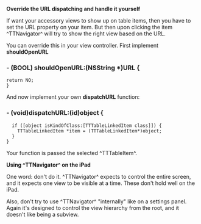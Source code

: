 **Override the URL dispatching and handle it yourself**

If want your accessory views to show up on table items, then you have to set the URL property on your item.
But then upon clicking the item ^TTNavigator^ will try to show the right view based on the URL.

You can override this in your view controller. First implement **shouldOpenURL**

### - (BOOL) shouldOpenURL:(NSString *)URL {
    return NO;
    }

And now implement your own **dispatchURL** function:

### - (void)dispatchURL:(id)object {
      if ([object isKindOfClass:[TTTableLinkedItem class]]) {
        TTTableLinkedItem *item = (TTTableLinkedItem*)object;
      }
    }

Your function is passed the selected ^TTTableItem^.

**Using ^TTNavigator^ on the iPad**

One word: don't do it. ^TTNavigator^ expects to control the entire screen, and it expects one view to be visible
at a time. These don't hold well on the iPad.

Also, don't try to use ^TTNavigator^ "internally" like on a settings panel. Again it's designed to control
the view hierarchy from the root, and it doesn't like being a subview.
